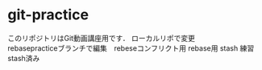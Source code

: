 # git-practice
このリポジトリはGit動画講座用です．
ローカルリポで変更  
rebasepracticeブランチで編集　rebeseコンフリクト用
rebase用
stash 練習　stash済み